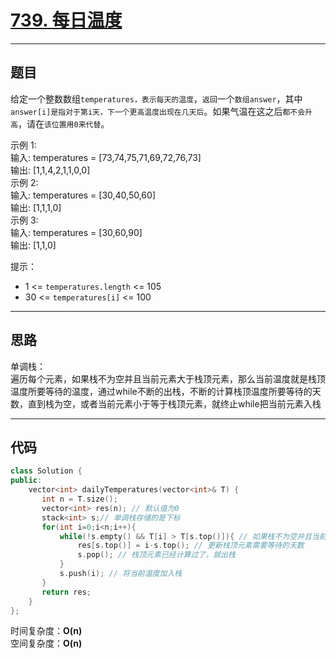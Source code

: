 # [739. 每日温度](https://leetcode.cn/problems/daily-temperatures/)

---

## 题目

给定一个整数数组`temperatures，表示每天的温度`，`返回`一个`数组answer`，其中`answer[i]是指对于第i天，下一个更高温度出现在几天后`。如果气温在这之后`都不会升高`，请在`该位置用0来代替`。

示例 1:  
输入: temperatures = [73,74,75,71,69,72,76,73]  
输出: [1,1,4,2,1,1,0,0]  
示例 2:  
输入: temperatures = [30,40,50,60]  
输出: [1,1,1,0]  
示例 3:  
输入: temperatures = [30,60,90]  
输出: [1,1,0]  

提示：  
- 1 <= `temperatures.length` <= 105  
- 30 <= `temperatures[i]` <= 100  

---

## 思路

单调栈：  
遍历每个元素，如果栈不为空并且当前元素大于栈顶元素，那么当前温度就是栈顶温度所要等待的温度，通过while不断的出栈，不断的计算栈顶温度所要等待的天数，直到栈为空，或者当前元素小于等于栈顶元素，就终止while把当前元素入栈

---

## 代码

```C++
class Solution {
public:
    vector<int> dailyTemperatures(vector<int>& T) {
       int n = T.size();
       vector<int> res(n); // 默认值为0
       stack<int> s;// 单调栈存储的是下标
       for(int i=0;i<n;i++){
           while(!s.empty() && T[i] > T[s.top()]){ // 如果栈不为空并且当前元素大于栈顶元素，那么当前温度就是栈顶温度所要等待的温度
               res[s.top()] = i-s.top(); // 更新栈顶元素需要等待的天数
               s.pop(); // 栈顶元素已经计算过了，就出栈
           }
           s.push(i); // 将当前温度加入栈
       } 
       return res;
    }
};
```

时间复杂度：**O(n)**  
空间复杂度：**O(n)**
